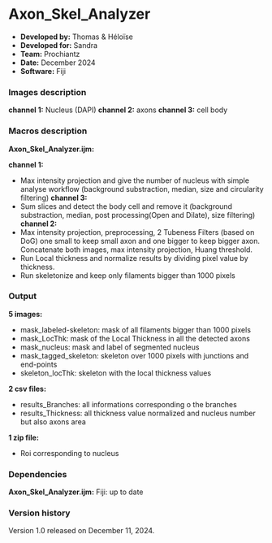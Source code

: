 # Axon_Skel_Analyzer

* **Developed by:** Thomas & Héloïse
* **Developed for:** Sandra
* **Team:** Prochiantz
* **Date:** December 2024
* **Software:** Fiji

### Images description

**channel 1:** Nucleus (DAPI)
**channel 2:** axons 
**channel 3:** cell body 

### Macros description

**Axon_Skel_Analyzer.ijm:**

**channel 1:**
* Max intensity projection and give the number of nucleus with simple analyse workflow (background substraction, median, size and circularity filtering)
**channel 3:**
* Sum slices and detect the body cell and remove it (background substraction, median, post processing(Open and Dilate), size filtering)
**channel 2:**
* Max intensity projection, preprocessing, 2 Tubeness Filters (based on DoG) one small to keep small axon and one bigger to keep bigger axon. Concatenate both images, max intensity projection, Huang threshold.
* Run Local thickness and normalize results by dividing pixel value by thickness.
* Run skeletonize and keep only filaments bigger than 1000 pixels

### Output 

**5 images:**
* mask_labeled-skeleton: mask of all filaments bigger than 1000 pixels
* mask_LocThk: mask of the Local Thickness in all the detected axons
* mask_nucleus: mask and label of segmented nucleus
* mask_tagged_skeleton: skeleton over 1000 pixels with junctions and end-points
* skeleton_locThk: skeleton with the local thickness values

**2 csv files:**
* results_Branches: all informations corresponding o the branches
* results_Thickness: all thickness value normalized and nucleus number but also axons area

**1 zip file:**
* Roi corresponding to nucleus

### Dependencies

**Axon_Skel_Analyzer.ijm:** Fiji: up to date

### Version history

Version 1.0 released on December 11, 2024.
